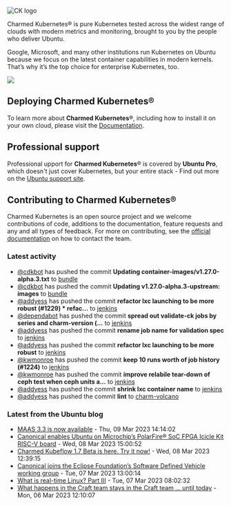 ![CK logo](https://assets.ubuntu.com/v1/451d4cf4-Charmed+Kubernetes_RGB_onWhite_2022.svg)

Charmed Kubernetes® is pure Kubernetes tested across the widest range of clouds with modern metrics and monitoring, brought to you by the people who deliver Ubuntu.

Google, Microsoft, and many other institutions run Kubernetes on Ubuntu because we focus on the latest container capabilities in modern kernels. That’s why it’s the top choice for enterprise Kubernetes, too.

![](https://assets.ubuntu.com/v1/843c77b6-juju-at-a-glace.svg)

## Deploying Charmed Kubernetes®

To learn more about **Charmed Kubernetes**®, including how to install it on your own cloud, please visit the [Documentation][docs].

## Professional support

Professional upport for **Charmed Kubernetes**® is covered by **Ubuntu Pro**, which doesn't just cover Kubernetes, but your entire stack - Find out more on the [Ubuntu support site](https://ubuntu.com/support).

## Contributing to Charmed Kubernetes®

Charmed Kubernetes is an open source project and we welcome contributions of code, additions to the documentation, feature requests and any and all types of feedback. For more on contributing, see the [official documentation][get-in-touch] on how to contact the team.

<!-- LINKS -->
[docs]: https://ubuntu.com/kubernetes/docs
[get-in-touch]: https://ubuntu.com/kubernetes/docs/get-in-touch

### Latest activity

<!-- activity starts -->
 - [@cdkbot](https://github.com/cdkbot) has pushed the commit **Updating container-images/v1.27.0-alpha.3.txt** to [bundle](https://github.com/charmed-kubernetes/bundle)
 - [@cdkbot](https://github.com/cdkbot) has pushed the commit **Updating v1.27.0-alpha.3-upstream: images** to [bundle](https://github.com/charmed-kubernetes/bundle)
 - [@addyess](https://github.com/addyess) has pushed the commit **refactor lxc launching to be more robust (#1229)  * refac...** to [jenkins](https://github.com/charmed-kubernetes/jenkins)
 - [@dependabot](https://github.com/dependabot[bot]) has pushed the commit **spread out validate-ck jobs by series and charm-version (...** to [jenkins](https://github.com/charmed-kubernetes/jenkins)
 - [@addyess](https://github.com/addyess) has pushed the commit **rename job name for validation spec** to [jenkins](https://github.com/charmed-kubernetes/jenkins)
 - [@addyess](https://github.com/addyess) has pushed the commit **refactor lxc launching to be more robust** to [jenkins](https://github.com/charmed-kubernetes/jenkins)
 - [@kwmonroe](https://github.com/kwmonroe) has pushed the commit **keep 10 runs worth of job history (#1224)** to [jenkins](https://github.com/charmed-kubernetes/jenkins)
 - [@kwmonroe](https://github.com/kwmonroe) has pushed the commit **improve relabile tear-down of ceph test when ceph units a...** to [jenkins](https://github.com/charmed-kubernetes/jenkins)
 - [@addyess](https://github.com/addyess) has pushed the commit **shrink lxc container name** to [jenkins](https://github.com/charmed-kubernetes/jenkins)
 - [@addyess](https://github.com/addyess) has pushed the commit **lint** to [charm-volcano](https://github.com/charmed-kubernetes/charm-volcano)
<!-- activity ends -->

<!-- roadmap starts -->

<!-- roadmap ends -->

### Latest from the Ubuntu blog

<!-- blog starts -->
* [MAAS 3.3 is now available](https://ubuntu.com//blog/maas-3-3-available) - Thu, 09 Mar 2023 14:14:02 
* [Canonical enables Ubuntu on Microchip’s PolarFire® SoC FPGA Icicle Kit RISC-V board](https://ubuntu.com//blog/ubuntu-on-microchip-polarfire-risc-v-board) - Wed, 08 Mar 2023 15:00:52 
* [Charmed Kubeflow 1.7 Beta is here. Try it now!](https://ubuntu.com//blog/kubeflow-1-7-beta-release) - Wed, 08 Mar 2023 12:39:15 
* [Canonical joins the Eclipse Foundation’s Software Defined Vehicle working group](https://ubuntu.com//blog/canonical-joins-the-eclipse-foundations-software-defined-vehicle-working-group) - Tue, 07 Mar 2023 13:00:14 
* [What is real-time Linux? Part III](https://ubuntu.com//blog/what-is-real-time-linux-part-iii) - Tue, 07 Mar 2023 08:02:32 
* [What happens in the Craft team stays in the Craft team … until today](https://ubuntu.com//blog/what-happens-in-the-craft-team-stays-in-the-craft-team-until-today) - Mon, 06 Mar 2023 12:10:07 
<!-- blog ends -->
